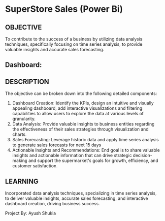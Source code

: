 # SuperStore Sales (Power Bi)

## OBJECTIVE
To contribute to the success of a business by utilizing data analysis techniques, specifically focusing on time series analysis, to provide valuable insights and accurate sales forecasting.

## Dashboard:


## DESCRIPTION
The objective can be broken down into the following detailed components:
1. Dashboard Creation: Identify the KPIs, design an intuitive and visually appealing dashboard, add interactive visualizations and filtering capabilities to allow users to explore the data at various levels of granularity.
2. Data Analysis: Provide valuable insights to business entities regarding the effectiveness of their sales strategies through visualization and charts.
3. Sales Forecasting: Leverage historic data and apply time series analysis to generate sales forecasts for next 15 days
4. Actionable Insights and Recommendations: End goal is to share valuable insights and actionable information that can drive strategic decision-making and support the supermarket's goals for growth, efficiency, and customer satisfaction.

## LEARNING
Incorporated data analysis techniques, specializing in time series analysis, to deliver valuable insights, accurate sales forecasting, and interactive dashboard creation, driving business success.

Project By: Ayush Shukla
